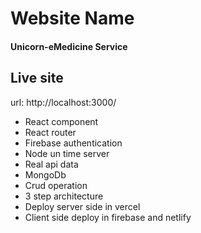 <h1>Website Name</h1>
<h4>Unicorn-eMedicine Service</h4>

## Live site
<p>url: <a>http://localhost:3000/</a></p>

<ul>
<li>React component</li>
<li>React router</li>
<li>Firebase authentication</li>
<li>Node un time server</li>
<li>Real api data</li>
<li>MongoDb</li>
<li>Crud operation</li>
<li>3 step architecture</li>
<li>Deploy server side in vercel</li>
<li>Client side deploy in firebase and netlify</li>
</ul>
